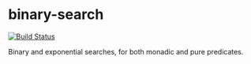 binary-search
=============

[![Build Status](https://travis-ci.org/nushio3/binary-search.png?branch=master)](https://travis-ci.org/nushio3/binary-search)

Binary and exponential searches, for both monadic and pure predicates.
